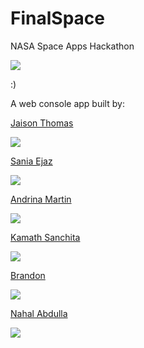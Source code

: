 # FinalSpace
NASA Space Apps Hackathon

![](https://miro.medium.com/max/1838/1*X_FFeLvsgZ0Q-weKkc_byw.gif)

:) 



A web console app built by:

[Jaison Thomas](https://github.com/JaisonST)

![](https://media4.giphy.com/media/1Aj1UnNUq95JSWhSL8/giphy.gif?cid=790b7611b6cfa39508b6d2e258c2e7276d3b2c8001cf628e&rid=giphy.gif&ct=g)

[Sania Ejaz](https://github.com/SaniaE)

![](https://i.imgur.com/ZNyC7qS.gif)

[Andrina Martin](https://github.com/AM1901)

![](https://media2.giphy.com/media/PjNcqpkm2yUeHfWdyO/giphy.gif?cid=790b76118072c24d3f0a11eaf72115e6bc6d197a07539cd4&rid=giphy.gif&ct=g)

[Kamath Sanchita](https://github.com/SK-143381)

![](https://64.media.tumblr.com/289b4b39744f0457f1514e7ffa65139b/tumblr_p53gxpU7YF1x1mveyo5_540.gifv)

[Brandon](https://github.com/ObsidianFury001)

![](https://i.pinimg.com/originals/c3/b3/bc/c3b3bc2747707184c9fa9b1b351ae582.gif)

[Nahal Abdulla](https://github.com/Napster1445)

![](https://media1.giphy.com/media/jpQJVRUD9lFNNPxnCX/giphy.gif?cid=790b76118a4f6ccc855b335ba6046a574945d3f83e481a0c&rid=giphy.gif&ct=g)
